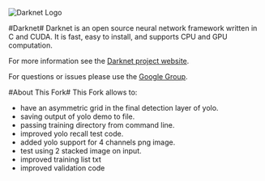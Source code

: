 ![Darknet Logo](http://pjreddie.com/media/files/darknet-black-small.png)

#Darknet#
Darknet is an open source neural network framework written in C and CUDA. It is fast, easy to install, and supports CPU and GPU computation.

For more information see the [Darknet project website](http://pjreddie.com/darknet).

For questions or issues please use the [Google Group](https://groups.google.com/forum/#!forum/darknet).

#About This Fork#
This Fork allows to:
- have an asymmetric grid in the final detection layer of yolo.
- saving output of yolo demo to file. 
- passing training directory from command line.
- improved yolo recall test code.
- added yolo support for 4 channels png image.
- test using 2 stacked image on input.
- improved training list txt
- improved validation code
